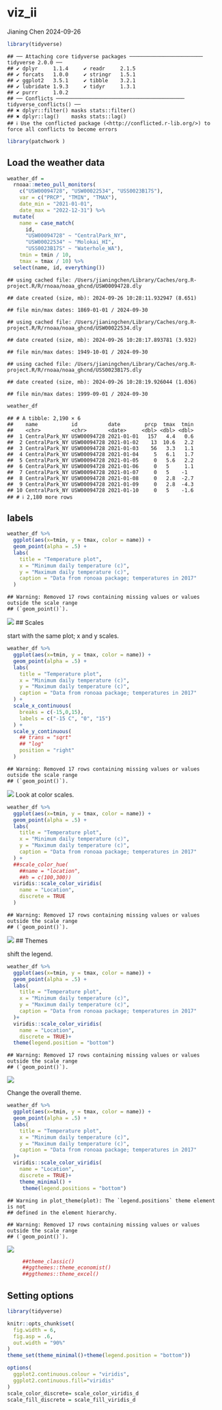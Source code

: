 viz_ii
================
Jianing Chen
2024-09-26

``` r
library(tidyverse)
```

    ## ── Attaching core tidyverse packages ──────────────────────── tidyverse 2.0.0 ──
    ## ✔ dplyr     1.1.4     ✔ readr     2.1.5
    ## ✔ forcats   1.0.0     ✔ stringr   1.5.1
    ## ✔ ggplot2   3.5.1     ✔ tibble    3.2.1
    ## ✔ lubridate 1.9.3     ✔ tidyr     1.3.1
    ## ✔ purrr     1.0.2     
    ## ── Conflicts ────────────────────────────────────────── tidyverse_conflicts() ──
    ## ✖ dplyr::filter() masks stats::filter()
    ## ✖ dplyr::lag()    masks stats::lag()
    ## ℹ Use the conflicted package (<http://conflicted.r-lib.org/>) to force all conflicts to become errors

``` r
library(patchwork )
```

## Load the weather data

``` r
weather_df = 
  rnoaa::meteo_pull_monitors(
    c("USW00094728", "USW00022534", "USS0023B17S"),
    var = c("PRCP", "TMIN", "TMAX"), 
    date_min = "2021-01-01",
    date_max = "2022-12-31") %>%
  mutate(
    name = case_match(
      id, 
      "USW00094728" ~ "CentralPark_NY", 
      "USW00022534" ~ "Molokai_HI",
      "USS0023B17S" ~ "Waterhole_WA"),
    tmin = tmin / 10,
    tmax = tmax / 10) %>%
  select(name, id, everything())
```

    ## using cached file: /Users/jianingchen/Library/Caches/org.R-project.R/R/rnoaa/noaa_ghcnd/USW00094728.dly

    ## date created (size, mb): 2024-09-26 10:28:11.932947 (8.651)

    ## file min/max dates: 1869-01-01 / 2024-09-30

    ## using cached file: /Users/jianingchen/Library/Caches/org.R-project.R/R/rnoaa/noaa_ghcnd/USW00022534.dly

    ## date created (size, mb): 2024-09-26 10:28:17.893781 (3.932)

    ## file min/max dates: 1949-10-01 / 2024-09-30

    ## using cached file: /Users/jianingchen/Library/Caches/org.R-project.R/R/rnoaa/noaa_ghcnd/USS0023B17S.dly

    ## date created (size, mb): 2024-09-26 10:28:19.926044 (1.036)

    ## file min/max dates: 1999-09-01 / 2024-09-30

``` r
weather_df
```

    ## # A tibble: 2,190 × 6
    ##    name           id          date        prcp  tmax  tmin
    ##    <chr>          <chr>       <date>     <dbl> <dbl> <dbl>
    ##  1 CentralPark_NY USW00094728 2021-01-01   157   4.4   0.6
    ##  2 CentralPark_NY USW00094728 2021-01-02    13  10.6   2.2
    ##  3 CentralPark_NY USW00094728 2021-01-03    56   3.3   1.1
    ##  4 CentralPark_NY USW00094728 2021-01-04     5   6.1   1.7
    ##  5 CentralPark_NY USW00094728 2021-01-05     0   5.6   2.2
    ##  6 CentralPark_NY USW00094728 2021-01-06     0   5     1.1
    ##  7 CentralPark_NY USW00094728 2021-01-07     0   5    -1  
    ##  8 CentralPark_NY USW00094728 2021-01-08     0   2.8  -2.7
    ##  9 CentralPark_NY USW00094728 2021-01-09     0   2.8  -4.3
    ## 10 CentralPark_NY USW00094728 2021-01-10     0   5    -1.6
    ## # ℹ 2,180 more rows

## labels

``` r
weather_df %>%
  ggplot(aes(x=tmin, y = tmax, color = name)) +
  geom_point(alpha = .5) +
  labs(
    title = "Temperature plot",
    x = "Minimum daily temperature (c)",
    y = "Maximum daily temperature (c)",
    caption = "Data from ronoaa package; temperatures in 2017"
  )
```

    ## Warning: Removed 17 rows containing missing values or values outside the scale range
    ## (`geom_point()`).

![](viz_ii_files/figure-gfm/unnamed-chunk-2-1.png)<!-- --> \## Scales

start with the same plot; x and y scales.

``` r
weather_df %>%
  ggplot(aes(x=tmin, y = tmax, color = name)) +
  geom_point(alpha = .5) +
  labs(
    title = "Temperature plot",
    x = "Minimum daily temperature (c)",
    y = "Maximum daily temperature (c)",
    caption = "Data from ronoaa package; temperatures in 2017"
  ) +
  scale_x_continuous(
    breaks = c(-15,0,15),
    labels = c("-15 C", "0", "15")
  ) +
  scale_y_continuous(
    ## trans = "sqrt"
    ## "log"
    position = "right"
  )
```

    ## Warning: Removed 17 rows containing missing values or values outside the scale range
    ## (`geom_point()`).

![](viz_ii_files/figure-gfm/unnamed-chunk-3-1.png)<!-- --> Look at color
scales.

``` r
weather_df %>%
  ggplot(aes(x=tmin, y = tmax, color = name)) +
  geom_point(alpha = .5) +
  labs(
    title = "Temperature plot",
    x = "Minimum daily temperature (c)",
    y = "Maximum daily temperature (c)",
    caption = "Data from ronoaa package; temperatures in 2017"
  ) +
  ##scale_color_hue(
    ##name = "location", 
    ##h = c(100,300))
  viridis::scale_color_viridis(
    name = "Location",
    discrete = TRUE
  )
```

    ## Warning: Removed 17 rows containing missing values or values outside the scale range
    ## (`geom_point()`).

![](viz_ii_files/figure-gfm/unnamed-chunk-4-1.png)<!-- --> \## Themes

shift the legend.

``` r
weather_df %>%
  ggplot(aes(x=tmin, y = tmax, color = name)) +
  geom_point(alpha = .5) +
  labs(
    title = "Temperature plot",
    x = "Minimum daily temperature (c)",
    y = "Maximum daily temperature (c)",
    caption = "Data from ronoaa package; temperatures in 2017"
  )+
  viridis::scale_color_viridis(
    name = "Location",
    discrete = TRUE)+
  theme(legend.position = "bottom")
```

    ## Warning: Removed 17 rows containing missing values or values outside the scale range
    ## (`geom_point()`).

![](viz_ii_files/figure-gfm/unnamed-chunk-5-1.png)<!-- -->

Change the overall theme.

``` r
weather_df %>%
  ggplot(aes(x=tmin, y = tmax, color = name)) +
  geom_point(alpha = .5) +
  labs(
    title = "Temperature plot",
    x = "Minimum daily temperature (c)",
    y = "Maximum daily temperature (c)",
    caption = "Data from ronoaa package; temperatures in 2017"
  )+
  viridis::scale_color_viridis(
    name = "Location",
    discrete = TRUE)+
    theme_minimal() +
     theme(legend.positions = "bottom")
```

    ## Warning in plot_theme(plot): The `legend.positions` theme element is not
    ## defined in the element hierarchy.

    ## Warning: Removed 17 rows containing missing values or values outside the scale range
    ## (`geom_point()`).

![](viz_ii_files/figure-gfm/unnamed-chunk-6-1.png)<!-- -->

``` r
     ##theme_classic()
     ##ggthemes::theme_economist()
     ##ggthemes::theme_excel()
```

## Setting options

``` r
library(tidyverse)

knitr::opts_chunk$set(
  fig.width = 6,
  fig.asp = .6,
  out.width = "90%"
)
theme_set(theme_minimal()+theme(legend.position = "bottom"))

options(
  ggplot2.continuous.colour = "viridis",
  ggplot2.continuous.fill="viridis"
)
scale_color_discrete= scale_color_viridis_d
scale_fill_discrete = scale_fill_viridis_d
```
